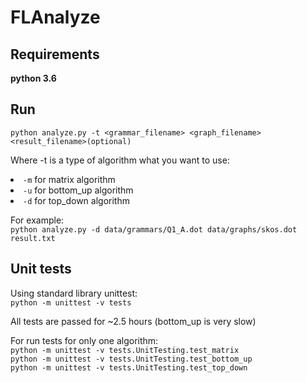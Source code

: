# FLAnalyze

## Requirements 
**python 3.6**

## Run

`python analyze.py -t <grammar_filename> <graph_filename> <result_filename>(optional)`

Where -t is a type of algorithm what you want to use: 
    <li> `-m` for matrix algorithm
    <li> `-u` for bottom_up algorithm
    <li> `-d` for top_down algorithm

For example: <br> 
`python analyze.py -d data/grammars/Q1_A.dot data/graphs/skos.dot result.txt`

## Unit tests
Using standard library unittest:
<br>
`python -m unittest -v tests`

All tests are passed for ~2.5 hours (bottom_up is very slow)

For run tests for only one algorithm:
<br>
`python -m unittest -v tests.UnitTesting.test_matrix`<br>
`python -m unittest -v tests.UnitTesting.test_bottom_up`<br>
`python -m unittest -v tests.UnitTesting.test_top_down`
